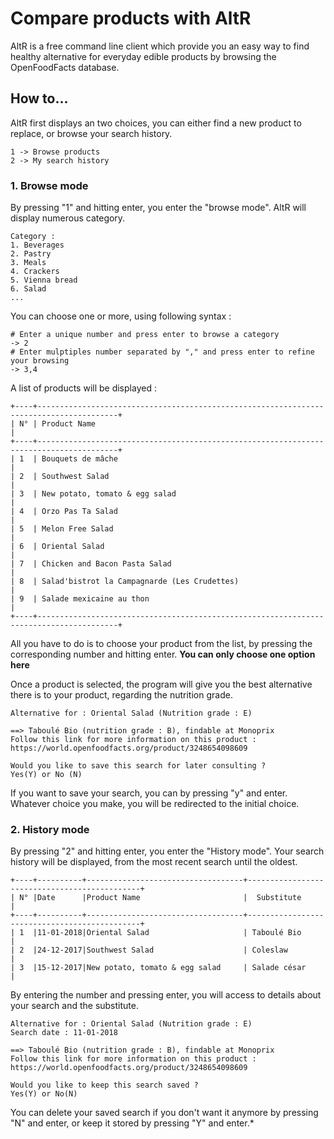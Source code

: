 # Compare products with AltR
AltR is a free command line client which provide you an easy way to find healthy alternative for everyday edible products by browsing the OpenFoodFacts database.
## How to...
AltR first displays an two choices, you can either find a new product to replace, or browse your search history.
```
1 -> Browse products
2 -> My search history
```
### 1. Browse mode
By pressing "1" and hitting enter, you enter the "browse mode". AltR will display numerous category.
```
Category :
1. Beverages
2. Pastry
3. Meals
4. Crackers
5. Vienna bread
6. Salad
...
```
You can choose one or more, using following syntax :
```
# Enter a unique number and press enter to browse a category
-> 2
# Enter mulptiples number separated by "," and press enter to refine your browsing
-> 3,4
```
A list of products will be displayed :
```
+----+----------------------------------------------------------------------------------------+
| N° | Product Name                                                                           |
+----+----------------------------------------------------------------------------------------+
| 1  | Bouquets de mâche                                                                      |
| 2  | Southwest Salad                                                                        |
| 3  | New potato, tomato & egg salad                                                         |
| 4  | Orzo Pas Ta Salad                                                                      |
| 5  | Melon Free Salad                                                                       |
| 6  | Oriental Salad                                                                         |  
| 7  | Chicken and Bacon Pasta Salad                                                          |
| 8  | Salad'bistrot la Campagnarde (Les Crudettes)                                           |
| 9  | Salade mexicaine au thon                                                               |
+----+----------------------------------------------------------------------------------------+
```` 
All you have to do is to choose your product from the list, by pressing the corresponding number and hitting enter. 
**You can only choose one option here**

Once a product is selected, the program will give you the best alternative there is to your product, regarding the nutrition grade.
```
Alternative for : Oriental Salad (Nutrition grade : E)

==> Taboulé Bio (nutrition grade : B), findable at Monoprix
Follow this link for more information on this product : https://world.openfoodfacts.org/product/3248654098609

Would you like to save this search for later consulting ? 
Yes(Y) or No (N)
```
If you want to save your search, you can by pressing "y" and enter. Whatever choice you make, you will be redirected to the initial choice.

### 2. History mode
By pressing "2" and hitting enter, you enter the "History mode". Your search history will be displayed, from the
most recent search until the oldest.
```
+----+----------+-----------------------------------+----------------------------------------------+
| N° |Date      |Product Name                       |  Substitute                                  |
+----+----------+-----------------------------------+----------------------------------------------+
| 1  |11-01-2018|Oriental Salad                     | Taboulé Bio                                  |
| 2  |24-12-2017|Southwest Salad                    | Coleslaw                                     |
| 3  |15-12-2017|New potato, tomato & egg salad     | Salade césar                                 |
```
By entering the number and pressing enter, you will access to details about your search and the substitute.
```
Alternative for : Oriental Salad (Nutrition grade : E)
Search date : 11-01-2018

==> Taboulé Bio (nutrition grade : B), findable at Monoprix
Follow this link for more information on this product : https://world.openfoodfacts.org/product/3248654098609

Would you like to keep this search saved ? 
Yes(Y) or No(N)
```
You can delete your saved search if you don't want it anymore by pressing "N" and enter, or keep it stored by pressing "Y" and enter.*
